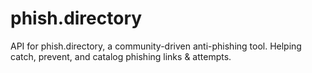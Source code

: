 # phish.directory
API for phish.directory, a community-driven anti-phishing tool. Helping catch, prevent, and catalog phishing links & attempts.

